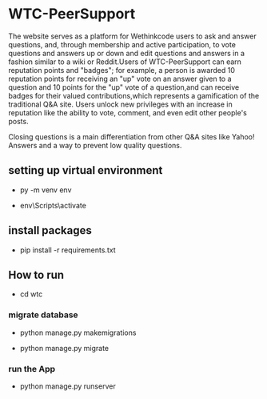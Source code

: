 # WTC-PeerSupport

The website serves as a platform for Wethinkcode users to ask and answer questions, and, through membership and active participation, to vote questions and answers up or down and edit questions and answers in a fashion similar to a wiki or Reddit.Users of WTC-PeerSupport can earn reputation points and "badges"; for example, a person is awarded 10 reputation points for receiving an "up" vote on an answer given to a question and 10 points for the "up" vote of a question,and can receive badges for their valued contributions,which represents a gamification of the traditional Q&A site. Users unlock new privileges with an increase in reputation like the ability to vote, comment, and even edit other people's posts.

Closing questions is a main differentiation from other Q&A sites like Yahoo! Answers and a way to prevent low quality questions.

## setting up virtual environment

- py -m venv env

- env\Scripts\activate

## install packages

- pip install -r requirements.txt


## How to run

- cd wtc

### migrate database

- python manage.py makemigrations

- python manage.py migrate

### run the App

- python manage.py runserver